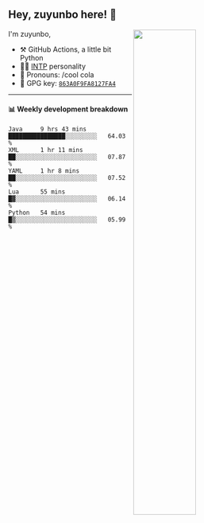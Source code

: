 

## Hey, zuyunbo here! :wave: 
[<img align="right" width="50%" src="https://github-readme-stats.vercel.app/api?username=zuyunbo&theme=dark&show_icons=true">](https://metrics.lecoq.io/ouuan?template=classic)

I'm zuyunbo,

-   :hammer_and_pick: GitHub Actions, a little bit Python
-   :man_scientist: [INTP](https://www.16personalities.com/profiles/3302586f07ca3) personality
-   :man: Pronouns: /cool cola
-   :key: GPG key: [`863A0F9FA8127FA4`](https://github.com/zuyunbo.gpg)

---


#### :bar_chart: Weekly development breakdown

<!--START_SECTION:waka-->
```text
Java     9 hrs 43 mins   ████████████████░░░░░░░░░   64.03 % 
XML      1 hr 11 mins    ██░░░░░░░░░░░░░░░░░░░░░░░   07.87 % 
YAML     1 hr 8 mins     ██░░░░░░░░░░░░░░░░░░░░░░░   07.52 % 
Lua      55 mins         █▓░░░░░░░░░░░░░░░░░░░░░░░   06.14 % 
Python   54 mins         █▒░░░░░░░░░░░░░░░░░░░░░░░   05.99 % 
```
<!--END_SECTION:waka-->


